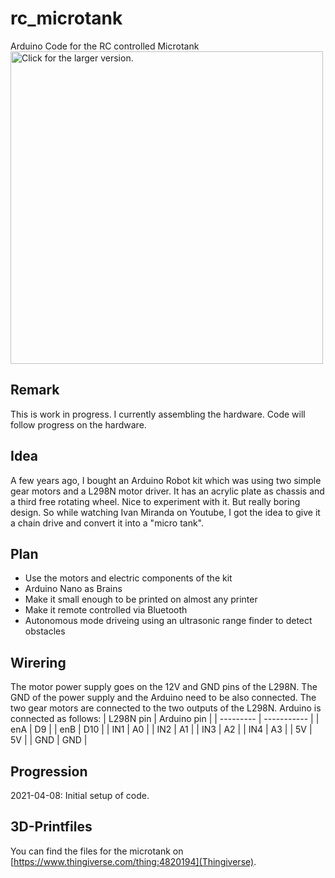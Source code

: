# rc_microtank
Arduino Code for the RC controlled Microtank
<a href="https://drive.google.com/uc?export=view&id=1334GY6rUDta5F0j1D3IIxgwWuF2fBBTM"><img src="https://drive.google.com/uc?export=view&id=1334GY6rUDta5F0j1D3IIxgwWuF2fBBTM" style="width: 500px; max-width: 100%; height: auto" title="Click for the larger version." /></a>

## Remark
This is work in progress. I currently assembling the hardware. Code will follow progress on the hardware.

## Idea
A few years ago, I bought an Arduino Robot kit which was using two simple gear motors and a L298N motor driver.
It has an acrylic plate as chassis and a third free rotating wheel. Nice to experiment with it. But really 
boring design. So while watching Ivan Miranda on Youtube, I got the idea to give it a chain drive and convert it 
into a "micro tank".

## Plan
- Use the motors and electric components of the kit
- Arduino Nano as Brains
- Make it small enough to be printed on almost any printer
- Make it remote controlled via Bluetooth
- Autonomous mode driveing using an ultrasonic range finder to detect obstacles

## Wirering
The motor power supply goes on the 12V and GND pins of the L298N. The GND of the power supply and the Arduino need to be also connected.
The two gear motors are connected to the two outputs of the L298N.
Arduino is connected as follows:
| L298N pin | Arduino pin |
| --------- | ----------- |
| enA       | D9          |
| enB       | D10         |
| IN1       | A0          |
| IN2       | A1          |
| IN3       | A2          |
| IN4       | A3          |
| 5V        | 5V          |
| GND       | GND         |




## Progression
2021-04-08: Initial setup of code. 

## 3D-Printfiles
You can find the files for the microtank on [https://www.thingiverse.com/thing:4820194](Thingiverse).
